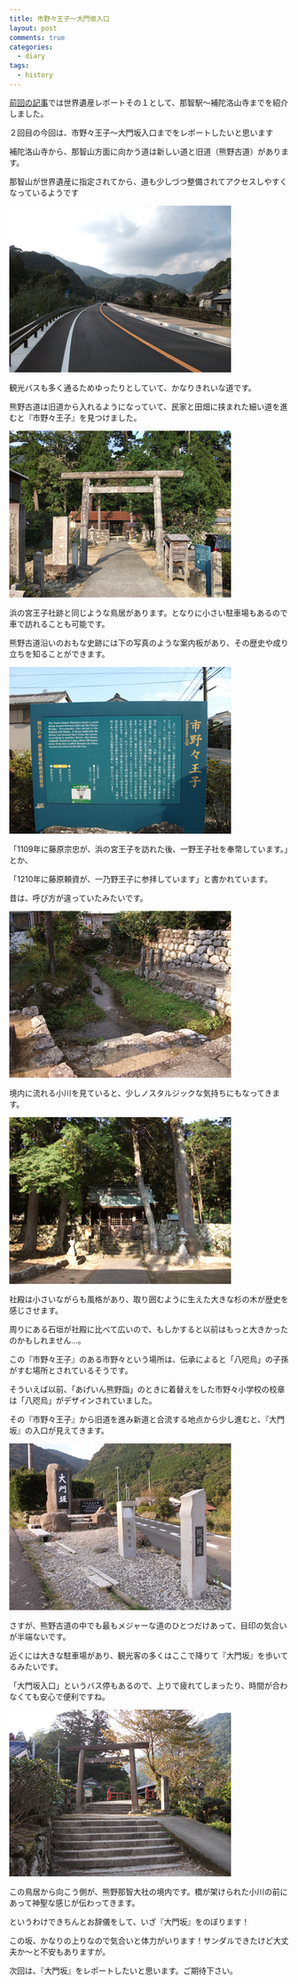 ```yaml
---
title: 市野々王子～大門坂入口
layout: post
comments: true
categories:
  - diary
tags:
  - history
---
```

[前回の記事][1]では世界遺産レポートその１として、那智駅～補陀洛山寺までを紹介しました。

２回目の今回は、市野々王子～大門坂入口までをレポートしたいと思います

補陀洛山寺から、那智山方面に向かう道は新しい道と旧道（熊野古道）があります。

那智山が世界遺産に指定されてから、道も少しづつ整備されてアクセスしやすくなっているようです

![那智山新道][2]

観光バスも多く通るためゆったりとしていて、かなりきれいな道です。

熊野古道は旧道から入れるようになっていて、民家と田畑に挟まれた細い道を進むと『市野々王子』を見つけました。

![市野々王子外観][3]

浜の宮王子社跡と同じような鳥居があります。となりに小さい駐車場もあるので車で訪れることも可能です。

熊野古道沿いのおもな史跡には下の写真のような案内板があり、その歴史や成り立ちを知ることができます。

![市野々王子案内板][4]

「1109年に藤原宗忠が、浜の宮王子を訪れた後、一野王子社を奉幣しています。」とか、

「1210年に藤原頼資が、一乃野王子に参拝しています」と書かれています。

昔は、呼び方が違っていたみたいです。

![市野々王子の境内に流れる小川][5]

境内に流れる小川を見ていると、少しノスタルジックな気持ちにもなってきます。

![市野々王子社殿][6]

社殿は小さいながらも風格があり、取り囲むように生えた大きな杉の木が歴史を感じさせます。

周りにある石垣が社殿に比べて広いので、もしかすると以前はもっと大きかったのかもしれません…。

この『市野々王子』のある市野々という場所は、伝承によると「八咫烏」の子孫がすむ場所とされているそうです。

そういえば以前、「あげいん熊野詣」のときに着替えをした市野々小学校の校章は「八咫烏」がデザインされていました。

その『市野々王子』から旧道を進み新道と合流する地点から少し進むと、『大門坂』の入口が見えてきます。

![大門坂入口][7]

さすが、熊野古道の中でも最もメジャーな道のひとつだけあって、目印の気合いが半端ないです。

近くには大きな駐車場があり、観光客の多くはここで降りて『大門坂』を歩いてるみたいです。

「大門坂入口」というバス停もあるので、上りで疲れてしまったり、時間が合わなくても安心で便利ですね。

![大門坂鳥居][8]

この鳥居から向こう側が、熊野那智大社の境内です。橋が架けられた小川の前にあって神聖な感じが伝わってきます。

というわけできちんとお辞儀をして、いざ『大門坂』をのぼります！

この坂、かなりの上りなので気合いと体力がいります！サンダルできたけど大丈夫か～と不安もありますが。

次回は、『大門坂』をレポートしたいと思います。ご期待下さい。


 [1]: /diary/nachi-sta-to-fudarakusan-temple.html "那智駅～補陀洛山寺"
 [2]: /img/uploads/2009/12/ichinono-oji-to-daimonsaka-gate-1.jpg
 [3]: /img/uploads/2009/12/ichinono-oji-to-daimonsaka-gate-2.jpg
 [4]: /img/uploads/2009/12/ichinono-oji-to-daimonsaka-gate-3.jpg
 [5]: /img/uploads/2009/12/ichinono-oji-to-daimonsaka-gate-4.jpg
 [6]: /img/uploads/2009/12/ichinono-oji-to-daimonsaka-gate-5.jpg
 [7]: /img/uploads/2009/12/ichinono-oji-to-daimonsaka-gate-6.jpg
 [8]: /img/uploads/2009/12/ichinono-oji-to-daimonsaka-gate-7.jpg
